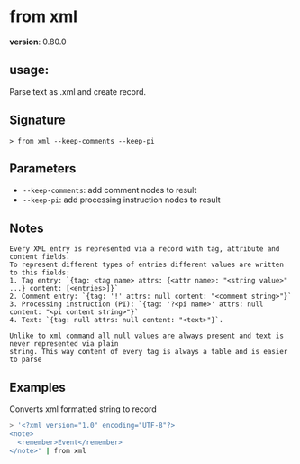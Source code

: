 # from xml

**version**: 0.80.0

## **usage**:

Parse text as .xml and create record.

## Signature

`> from xml --keep-comments --keep-pi`

## Parameters

- `--keep-comments`: add comment nodes to result
- `--keep-pi`: add processing instruction nodes to result

## Notes

```text
Every XML entry is represented via a record with tag, attribute and content fields.
To represent different types of entries different values are written to this fields:
1. Tag entry: `{tag: <tag name> attrs: {<attr name>: "<string value>" ...} content: [<entries>]}`
2. Comment entry: `{tag: '!' attrs: null content: "<comment string>"}`
3. Processing instruction (PI): `{tag: '?<pi name>' attrs: null content: "<pi content string>"}`
4. Text: `{tag: null attrs: null content: "<text>"}`.

Unlike to xml command all null values are always present and text is never represented via plain
string. This way content of every tag is always a table and is easier to parse
```

## Examples

Converts xml formatted string to record

```bash
> '<?xml version="1.0" encoding="UTF-8"?>
<note>
  <remember>Event</remember>
</note>' | from xml
```
